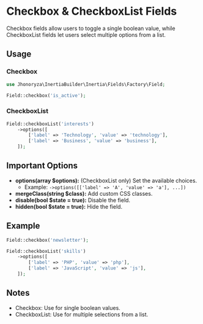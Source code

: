 # Checkbox & CheckboxList Fields

Checkbox fields allow users to toggle a single boolean value, while CheckboxList fields let users select multiple options from a list.

## Usage

### Checkbox

```php
use Jhonoryza\InertiaBuilder\Inertia\Fields\Factory\Field;

Field::checkbox('is_active');
```

### CheckboxList

```php
Field::checkboxList('interests')
    ->options([
        ['label' => 'Technology', 'value' => 'technology'],
        ['label' => 'Business', 'value' => 'business'],
    ]);
```

## Important Options

- **options(array $options):** (CheckboxList only) Set the available choices.
  - Example: `->options([['label' => 'A', 'value' => 'a'], ...])`
- **mergeClass(string $class):** Add custom CSS classes.
- **disable(bool $state = true):** Disable the field.
- **hidden(bool $state = true):** Hide the field.

## Example

```php
Field::checkbox('newsletter');

Field::checkboxList('skills')
    ->options([
        ['label' => 'PHP', 'value' => 'php'],
        ['label' => 'JavaScript', 'value' => 'js'],
    ]);
```

## Notes

- Checkbox: Use for single boolean values.
- CheckboxList: Use for multiple selections from a list.
